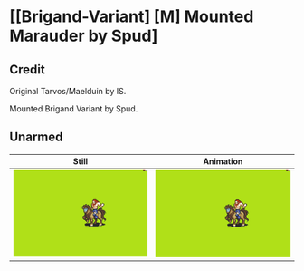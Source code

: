 # [\[Brigand-Variant\] \[M\] Mounted Marauder by Spud]

## Credit

Original Tarvos/Maelduin by IS.

Mounted Brigand Variant by Spud.
	
## Unarmed

| Still | Animation |
| :---: | :-------: |
| ![Unarmed still](./Unarmed_000.png) | ![Unarmed animation](./Unarmed.gif) |
